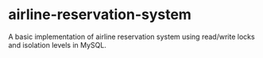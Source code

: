 # airline-reservation-system

A basic implementation of airline reservation system using read/write locks and isolation levels in MySQL.
